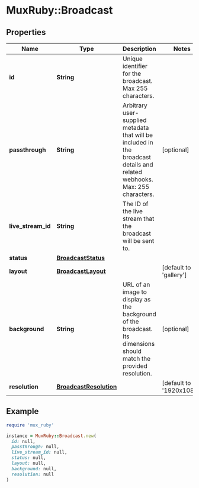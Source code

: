 # MuxRuby::Broadcast

## Properties

| Name | Type | Description | Notes |
| ---- | ---- | ----------- | ----- |
| **id** | **String** | Unique identifier for the broadcast. Max 255 characters. |  |
| **passthrough** | **String** | Arbitrary user-supplied metadata that will be included in the broadcast details and related webhooks. Max: 255 characters. | [optional] |
| **live_stream_id** | **String** | The ID of the live stream that the broadcast will be sent to. |  |
| **status** | [**BroadcastStatus**](BroadcastStatus.md) |  |  |
| **layout** | [**BroadcastLayout**](BroadcastLayout.md) |  | [default to &#39;gallery&#39;] |
| **background** | **String** | URL of an image to display as the background of the broadcast. Its dimensions should match the provided resolution. | [optional] |
| **resolution** | [**BroadcastResolution**](BroadcastResolution.md) |  | [default to &#39;1920x1080&#39;] |

## Example

```ruby
require 'mux_ruby'

instance = MuxRuby::Broadcast.new(
  id: null,
  passthrough: null,
  live_stream_id: null,
  status: null,
  layout: null,
  background: null,
  resolution: null
)
```

